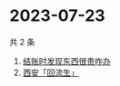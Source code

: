 # 2023-07-23

共 2 条

<!-- BEGIN ZHIHUSEARCH -->
<!-- 最后更新时间 Sun Jul 23 2023 02:10:00 GMT+0800 (China Standard Time) -->
1. [结账时发现东西很贵咋办](https://www.zhihu.com/search?q=结账时发现东西很贵咋办)
1. [西安「回流生」](https://www.zhihu.com/search?q=西安「回流生」)
<!-- END ZHIHUSEARCH -->
